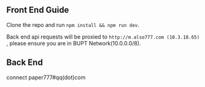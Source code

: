 ## Front End Guide

Clone the repo and run ```npm install && npm run dev```. 

Back end api requests will be proxied to `http://m.also777.com (10.3.18.65)` 
, please ensure you are in BUPT Network(10.0.0.0/8).

## Back End

connect paper777#qq(dot)com
